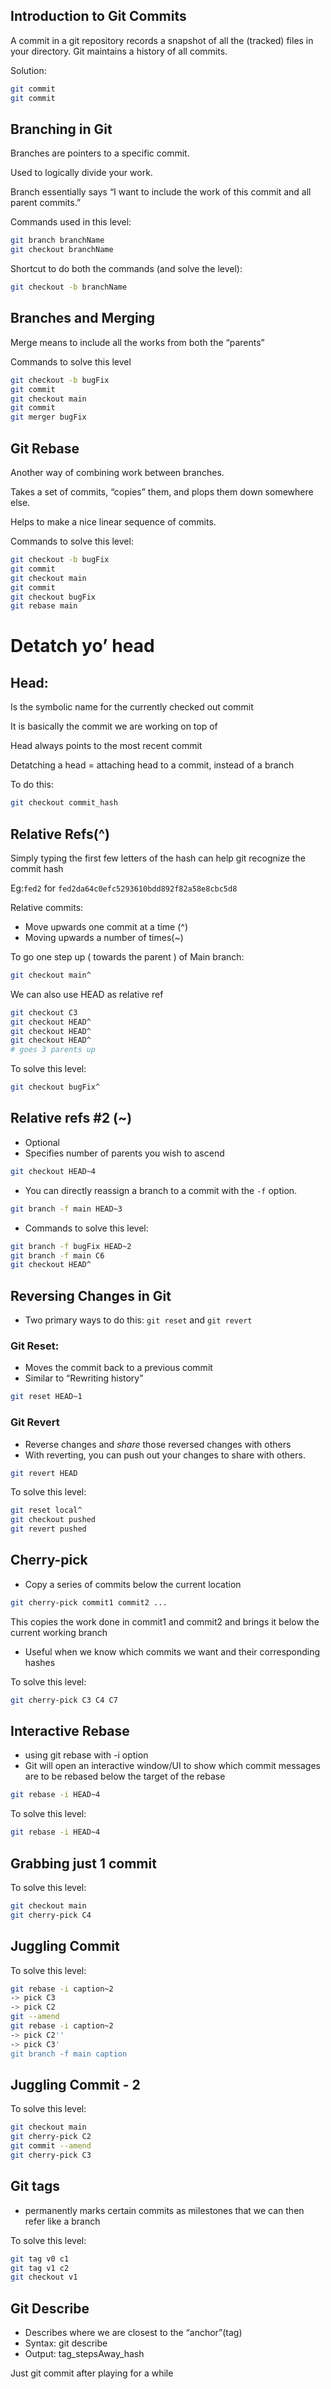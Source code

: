 ## Introduction to Git Commits

A commit in a git repository records a snapshot of all the (tracked) files in your directory. Git maintains a history of all commits. 

Solution:

```bash
git commit
git commit
```

## Branching in Git

Branches are pointers to a specific commit.

Used to logically divide your work.

Branch essentially says “I want to include the work of this commit and all parent commits.”

Commands used in this level:

```bash
git branch branchName
git checkout branchName
```

Shortcut to do both the commands (and solve the level):

```bash
git checkout -b branchName
```

## Branches and Merging

Merge means to include all the works from both the “parents”

Commands to solve this level

```bash
git checkout -b bugFix
git commit
git checkout main
git commit 
git merger bugFix
```

## Git Rebase

Another way of combining work between branches.

Takes a set of commits, “copies” them, and plops them down somewhere else.

Helps to make a nice linear sequence of commits.

Commands to solve this level:

```bash
git checkout -b bugFix
git commit
git checkout main
git commit
git checkout bugFix
git rebase main
```

# Detatch yo’ head

## Head:

Is the symbolic name for the currently checked out commit

It is basically the commit we are working on top of

Head always points to the most recent commit

Detatching a head = attaching head to a commit, instead of a branch

To do this: 

 

```bash
git checkout commit_hash
```

## Relative Refs(^)

Simply typing the first few letters of the hash can help git recognize the commit hash

Eg:`fed2` for `fed2da64c0efc5293610bdd892f82a58e8cbc5d8` 

Relative commits:

- Move upwards one commit at a time (^)
- Moving upwards a number of times(~<num>)

To go one step up ( towards the parent ) of Main branch:

```bash
git checkout main^
```

We can also use HEAD as relative ref

```bash
git checkout C3
git checkout HEAD^
git checkout HEAD^
git checkout HEAD^
# goes 3 parents up
```

To solve this level:

```bash
git checkout bugFix^
```

## Relative refs #2 (~)

- Optional
- Specifies number of parents you wish to ascend


```bash
git checkout HEAD~4
```

- You can directly reassign a branch to a commit with the `-f` option.

```bash
git branch -f main HEAD~3
```

- Commands to solve this level:

```bash
git branch -f bugFix HEAD~2
git branch -f main C6
git checkout HEAD^
```

## Reversing Changes in Git

- Two primary ways to do this: `git reset` and `git revert`

### Git Reset:

- Moves the commit back to a previous commit
- Similar to “Rewriting history”

```bash
git reset HEAD~1
```

### Git Revert

- Reverse changes and *share* those reversed changes with others
- With reverting, you can push out your changes to share with others.

```bash
git revert HEAD
```

To solve this level:

```bash
git reset local^
git checkout pushed
git revert pushed
```

## Cherry-pick

- Copy a series of commits below the current location

```bash
git cherry-pick commit1 commit2 ...
```

This copies the work done in commit1 and commit2 and brings it below the current working branch

- Useful when we know which commits we want and their corresponding hashes

To solve this level:

```bash
git cherry-pick C3 C4 C7
```

## Interactive Rebase

- using git rebase with -i option
- Git will open an interactive window/UI to show which commit messages are to be rebased below the target of the rebase

```bash
git rebase -i HEAD~4
```

To solve this level:

```bash
git rebase -i HEAD~4
```

## Grabbing just 1 commit

To solve this level:

```bash
git checkout main
git cherry-pick C4
```
## Juggling Commit

To solve this level:

```bash
git rebase -i caption~2
-> pick C3
-> pick C2
git --amend
git rebase -i caption~2
-> pick C2''
-> pick C3'
git branch -f main caption
```

## Juggling Commit - 2

To solve this level:

```bash
git checkout main
git cherry-pick C2
git commit --amend
git cherry-pick C3
```

## Git tags

- permanently marks certain commits as milestones that we can then refer like a branch

To solve this level:

```bash
git tag v0 c1
git tag v1 c2
git checkout v1
```

## Git Describe

- Describes where we are closest to the “anchor”(tag)
- Syntax: git describe
- Output: tag_stepsAway_hash

Just git commit after playing for a while
